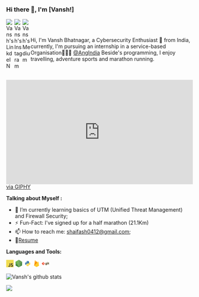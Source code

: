 ### Hi there 👋, I'm [Vansh!]


<a href="https://www.linkedin.com/in/vansh-bhatnagar-9774a8221/">
  <img align="left" alt="Vansh's LinkdeIN" width="22px" src="https://cdn.jsdelivr.net/npm/simple-icons@v3/icons/linkedin.svg" />
</a>
<a href="https://www.instagram.com/vanshb_9/">
  <img align="left" alt="Vansh's Instagram" width="22px" src="https://cdn.jsdelivr.net/npm/simple-icons@v3/icons/instagram.svg" />
</a>
<a href="https://medium.com/@shaifash0412">
  <img align="left" alt="Vansh's Medium" width="22px" src="https://cdn.jsdelivr.net/npm/simple-icons@v3/icons/codechef.svg" />
</a>

<br />
<br />

Hi, I'm Vansh Bhatnagar, a Cybersecurity Enthusiast 🚀 from India, currently, I'm pursuing an internship in a service-based Organisation🙍🏽‍♂️ [@AngIndia](https://www.angindia.in/) Beside's programming, I enjoy travelling, adventure sports and marathon running.

<div align ="left">
  <br>
  <div style="width:100%;height:0;padding-bottom:56%;position:relative;">
  </br>
  <iframe src="https://giphy.com/embed/hun4DFmfnDId3lid5b" width="100%" height="100%" style="position:absolute" frameBorder="0" class="giphy-embed" allowFullScreen>
    
  </iframe>
  </div>
  <p><a href="https://giphy.com/gifs/SandiaLabs-cyber-hacking-attack-hun4DFmfnDId3lid5b">via GIPHY</a></p>


  
**Talking about Myself :**

- 🌱 I’m currently learning basics of UTM (Unified Threat Management) and Firewall Security; 
- ⚡️ Fun-Fact: I've signed up for a half marathon (21.1Km)
- 📫 How to reach me: shaifash0412@gmail.com;
- 📝[Resume](https://drive.google.com/file/d/1rVCjRvNBn3jVhiBSjjRfOOuzSv9QUrG2/view?usp=sharing)


**Languages and Tools:**  

<code><img height="20" src="https://raw.githubusercontent.com/github/explore/80688e429a7d4ef2fca1e82350fe8e3517d3494d/topics/javascript/javascript.png"></code>
<code><img height="20" src="https://raw.githubusercontent.com/github/explore/80688e429a7d4ef2fca1e82350fe8e3517d3494d/topics/nodejs/nodejs.png"></code>
<code><img height="20" src="https://raw.githubusercontent.com/github/explore/80688e429a7d4ef2fca1e82350fe8e3517d3494d/topics/python/python.png"></code>
<code><img height="20" src="https://raw.githubusercontent.com/github/explore/80688e429a7d4ef2fca1e82350fe8e3517d3494d/topics/firebase/firebase.png"></code>
<code><img height="20" src="https://raw.githubusercontent.com/github/explore/80688e429a7d4ef2fca1e82350fe8e3517d3494d/topics/git/git.png"></code>


![Vansh's github stats](https://github-readme-stats.vercel.app/api?username=Oreoguy&show_icons=true&hide_border=true)

<a href="https://github.com/Jrap-bit/MalwareGuard">
  <img align="left" src="https://github-readme-stats.vercel.app/api/pin/?username=Oreoguy&repo=A-POP" />
</a>

